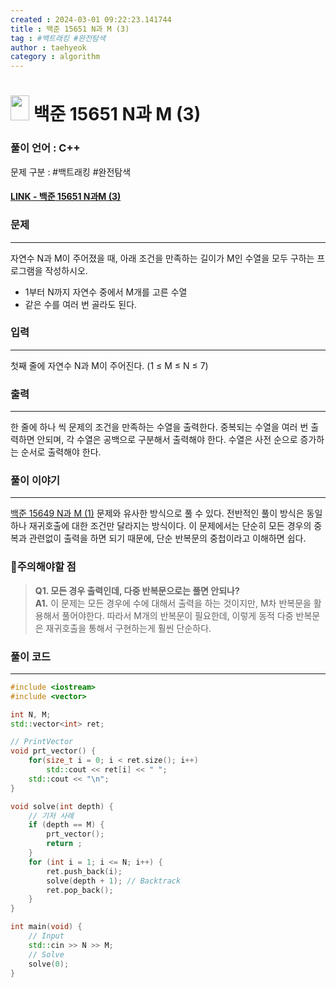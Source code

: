 ```yaml
---
created : 2024-03-01 09:22:23.141744
title : 백준 15651 N과 M (3)
tag : #백트래킹 #완전탐색  
author : taehyeok
category : algorithm
---
```

# <img src="https://d2gd6pc034wcta.cloudfront.net/tier/8.svg" width="30" height="40"> 백준 15651 N과 M (3)

### 풀이 언어 : C++

문제 구분 : #백트래킹 #완전탐색  
#### [LINK - 백준 15651 N과M (3)](https://www.acmicpc.net/problem/15651)

### 문제
<hr>

자연수 N과 M이 주어졌을 때, 아래 조건을 만족하는 길이가 M인 수열을 모두 구하는 프로그램을 작성하시오.
- 1부터 N까지 자연수 중에서 M개를 고른 수열
- 같은 수를 여러 번 골라도 된다.

### 입력
<hr>

첫째 줄에 자연수 N과 M이 주어진다. (1 ≤ M ≤ N ≤ 7)

### 출력
<hr>

한 줄에 하나 씩 문제의 조건을 만족하는 수열을 출력한다. 중복되는 수열을 여러 번 출력하면 안되며, 각 수열은 공백으로 구분해서 출력해야 한다. 수열은 사전 순으로 증가하는 순서로 출력해야 한다.
### 풀이 이야기
<hr>

[백준 15649 N과 M (1)](./15649.md) 문제와 유사한 방식으로 풀 수 있다. 전반적인 풀이 방식은 동일하나 재귀호출에 대한 조건만 달라지는 방식이다. 이 문제에서는 단순히 모든 경우의 중복과 관련없이 출력을 하면 되기 때문에, 단순 반복문의 중첩이라고 이해하면 쉽다.

### 🚨주의해야할 점
>**Q1. 모든 경우 출력인데, 다중 반복문으로는 풀면 안되나?**  
>**A1.** 이 문제는 모든 경우에 수에 대해서 출력을 하는 것이지만, M차 반복문을 활용해서 풀어야한다. 따라서 M개의 반복문이 필요한데, 이렇게 동적 다중 반복문은 재귀호출을 통해서 구현하는게 훨씬 단순하다.
### 풀이 코드
<hr>

``` c++
#include <iostream>
#include <vector>

int N, M;
std::vector<int> ret;

// PrintVector
void prt_vector() {
	for(size_t i = 0; i < ret.size(); i++)
		std::cout << ret[i] << " ";
	std::cout << "\n";
}

void solve(int depth) {
	// 기저 사례
	if (depth == M) {
		prt_vector();
		return ;
	}
	for (int i = 1; i <= N; i++) {
		ret.push_back(i);
		solve(depth + 1); // Backtrack
		ret.pop_back();
	}
}

int main(void) {
	// Input
	std::cin >> N >> M;
	// Solve
	solve(0);
}
```
